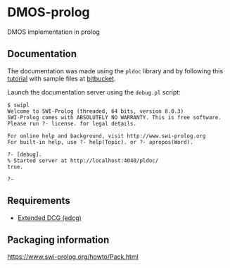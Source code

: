 # DMOS-prolog

DMOS implementation in prolog

## Documentation

The documentation was made using the `pldoc` library and by following this [tutorial](http://chiselapp.com/user/ttmrichter/repository/swipldoctut/doc/tip/doc/tutorial.html) with sample files at [bitbucket](https://bitbucket.org/aogborn/swipldoctut/src/default/).

Launch the documentation server using the `debug.pl` script:

```
$ swipl
Welcome to SWI-Prolog (threaded, 64 bits, version 8.0.3)
SWI-Prolog comes with ABSOLUTELY NO WARRANTY. This is free software.
Please run ?- license. for legal details.

For online help and background, visit http://www.swi-prolog.org
For built-in help, use ?- help(Topic). or ?- apropos(Word).

?- [debug].
% Started server at http://localhost:4040/pldoc/
true.

?-
```

## Requirements

* [Extended DCG (edcg)](https://github.com/mndrix/edcg)

## Packaging information

https://www.swi-prolog.org/howto/Pack.html
